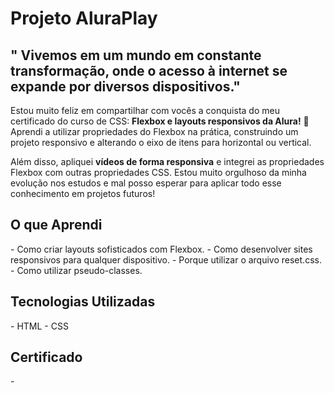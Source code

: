<h1> Projeto AluraPlay </h1>

<h2> " Vivemos em um mundo em constante transformação, onde o acesso à internet se expande por diversos dispositivos." </h2>
<p> Estou muito feliz em compartilhar com vocês a conquista do meu certificado do curso de CSS: <strong>Flexbox e layouts responsivos da Alura!</strong> 🎉 Aprendi a utilizar propriedades do Flexbox na prática, construindo um projeto responsivo e alterando o eixo de itens para horizontal ou vertical.</p>

<p> Além disso, apliquei <strong>vídeos de forma responsiva</strong> e integrei as propriedades Flexbox com outras propriedades CSS. Estou muito orgulhoso da minha evolução nos estudos e mal posso esperar para aplicar todo esse conhecimento em projetos futuros!</p>

<h2> O que Aprendi </h2>
- Como criar layouts sofisticados com Flexbox.
- Como desenvolver sites responsivos para qualquer dispositivo.
- Porque utilizar o arquivo reset.css.
- Como utilizar pseudo-classes.

<h2> Tecnologias Utilizadas </h2>
- HTML
- CSS

<h2> Certificado </h2>
- 
